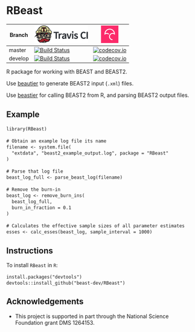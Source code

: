 # RBeast

Branch|[![Travis CI logo](TravisCI.png)](https://travis-ci.org)|[![Codecov logo](Codecov.png)](https://www.codecov.io)
---|---|---
master|[![Build Status](https://travis-ci.org/beast-dev/RBeast.svg?branch=master)](https://travis-ci.org/beast-dev/RBeast)|[![codecov.io](https://codecov.io/github/beast-dev/RBeast/coverage.svg?branch=master)](https://codecov.io/github/beast-dev/RBeast/branch/master)
develop|[![Build Status](https://travis-ci.org/beast-dev/RBeast.svg?branch=develop)](https://travis-ci.org/beast-dev/RBeast)|[![codecov.io](https://codecov.io/github/beast-dev/RBeast/coverage.svg?branch=develop)](https://codecov.io/github/beast-dev/RBeast/branch/develop)

R package for working with BEAST and BEAST2.

Use [beautier](https://github.com/richelbilderbeek/beautier) to generate BEAST2 input (`.xml`) files.

Use [beastier](https://github.com/richelbilderbeek/beastier) for calling BEAST2 from R, and parsing BEAST2 output files. 

## Example

```
library(RBeast)

# Obtain an example log file its name
filename <- system.file(
  "extdata", "beast2_example_output.log", package = "RBeast"
)

# Parse that log file
beast_log_full <- parse_beast_log(filename)

# Remove the burn-in
beast_log <- remove_burn_ins(
  beast_log_full,
  burn_in_fraction = 0.1
)

# Calculates the effective sample sizes of all parameter estimates
esses <- calc_esses(beast_log, sample_interval = 1000)
```

## Instructions

To install `RBeast` in `R`:

```{r}
install.packages("devtools")
devtools::install_github("beast-dev/RBeast")
```

## Acknowledgements

 * This project is supported in part through the National Science Foundation grant DMS 1264153.

